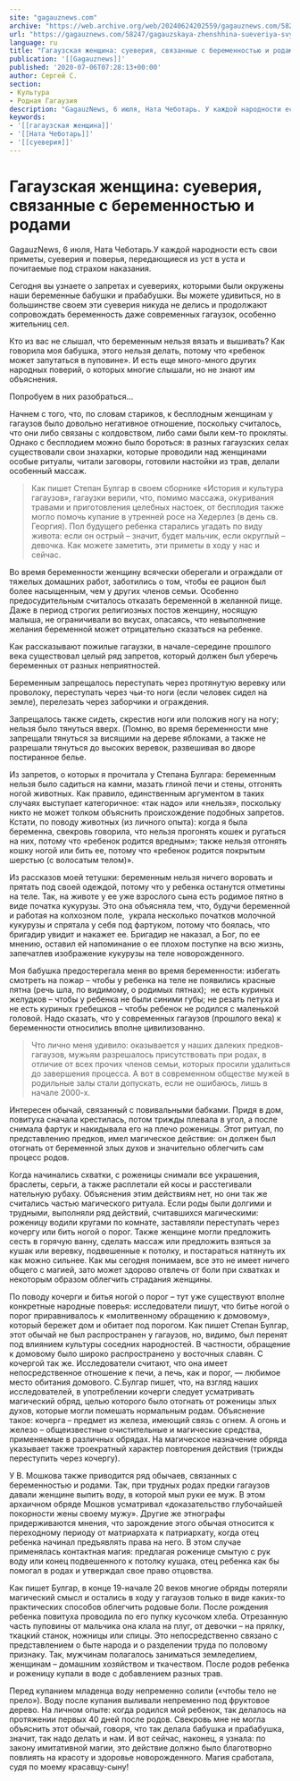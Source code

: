 ```yaml
---
site: "gagauznews.com"
archive: "https://web.archive.org/web/20240624202559/gagauznews.com/58247/gagauzskaya-zhenshhina-sueveriya-svyazannye-s-beremennostyu-i-rodami.html"
url: "https://gagauznews.com/58247/gagauzskaya-zhenshhina-sueveriya-svyazannye-s-beremennostyu-i-rodami.html"
language: ru
title: "Гагаузская женщина: суеверия, связанные с беременностью и родами"
publication: '[[Gagauznews]]'
published: '2020-07-06T07:28:13+00:00'
author: Сергей С.
section:
- Культура
- Родная Гагаузия
description: "GagauzNews, 6 июля, Ната Чеботарь. У каждой народности есть свои приметы, суеверия и поверья, передающиеся из уст в уста и почитаемые под страхом наказания. Сегодня вы узнаете о запретах и суевериях, которыми были окружены наши беременные бабушки и прабабушки. Вы можете удивиться, но в большинстве своем эти суеверия никуда не делись и продолжают сопровождать беременность даже современных гагаузок, особенно жительниц сел. Кто из вас не слышал, что беременным нельзя вязать и вышивать? Как говорила моя бабушка, этого нельзя делать, потому что «ребенок может запутаться в пуповине». И есть еще много-много других народных поверий, о которых многие слышали, но не знают […]"
keywords:
- '[[гагаузская женщина]]'
- '[[Ната Чеботарь]]'
- '[[суеверия]]'
---
```


# Гагаузская женщина: суеверия, связанные с беременностью и родами

GagauzNews, 6 июля, Ната Чеботарь.У каждой народности есть свои приметы, суеверия и поверья, передающиеся из уст в уста и почитаемые под страхом наказания.

Сегодня вы узнаете о запретах и суевериях, которыми были окружены наши беременные бабушки и прабабушки. Вы можете удивиться, но в большинстве своем эти суеверия никуда не делись и продолжают сопровождать беременность даже современных гагаузок, особенно жительниц сел.

Кто из вас не слышал, что беременным нельзя вязать и вышивать? Как говорила моя бабушка, этого нельзя делать, потому что «ребенок может запутаться в пуповине». И есть еще много-много других народных поверий, о которых многие слышали, но не знают им объяснения.

Попробуем в них разобраться…

Начнем с того, что, по словам стариков, к бесплодным женщинам у гагаузов было довольно негативное отношение, поскольку считалось, что они либо связаны с колдовством, либо сами были кем-то прокляты. Однако с бесплодием можно было бороться: в разных гагаузских селах существовали свои знахарки, которые проводили над женщинами особые ритуалы, читали заговоры, готовили настойки из трав, делали особенный массаж.

> Как пишет Степан Булгар в своем сборнике «История и культура гагаузов», гагаузки верили, что, помимо массажа, окуривания травами и приготовления целебных настоек, от бесплодия также могло помочь купание в утренней росе на Хедерлез (в день св. Георгия). Пол будущего ребенка старались угадать по виду живота: если он острый – значит, будет мальчик, если округлый – девочка. Как можете заметить, эти приметы в ходу у нас и сейчас.

Во время беременности женщину всячески оберегали и ограждали от тяжелых домашних работ, заботились о том, чтобы ее рацион был более насыщенным, чем у других членов семьи. Особенно предосудительным считалось отказать беременной в желанной пище. Даже в период строгих религиозных постов женщину, носящую малыша, не ограничивали во вкусах, опасаясь, что невыполнение желания беременной может отрицательно сказаться на ребенке.

Как рассказывают пожилые гагаузки, в начале-середине прошлого века существовал целый ряд запретов, который должен был уберечь беременных от разных неприятностей.

Беременным запрещалось переступать через протянутую веревку или проволоку, переступать через чьи-то ноги (если человек сидел на земле), перелезать через заборчики и ограждения.

Запрещалось также сидеть, скрестив ноги или положив ногу на ногу; нельзя было тянуться вверх. (Помню, во время беременности мне запрещали тянуться за висящими на дереве яблоками, а также не разрешали тянуться до высоких веревок, развешивая во дворе постиранное белье.

Из запретов, о которых я прочитала у Степана Булгара: беременным нельзя было садиться на камни, мазать глиной печи и стены, отгонять ногой животных. Как правило, единственным аргументом в таких случаях выступает категоричное: «так надо» или «нельзя», поскольку никто не может толком объяснить происхождение подобных запретов. Кстати, по поводу животных (из личного опыта): когда я была беременна, свекровь говорила, что нельзя прогонять кошек и ругаться на них, потому что «ребенок родится вредным»; также нельзя отгонять кошку ногой или бить ее, потому что «ребенок родится покрытым шерстью (с волосатым телом)».

Из рассказов моей тетушки: беременным нельзя ничего воровать и прятать под своей одеждой, потому что у ребенка останутся отметины на теле. Так, на животе у ее уже взрослого сына есть родимое пятно в виде початка кукурузы. Это она объясняла тем, что, будучи беременной и работая на колхозном поле,  украла несколько початков молочной кукурузы и спрятала у себя под фартуком, потому что боялась, что бригадир увидит и накажет ее. Бригадир не наказал, а Бог, по ее мнению, оставил ей напоминание о ее плохом поступке на всю жизнь, запечатлев изображение кукурузы на теле новорожденного.

Моя бабушка предостерегала меня во время беременности: избегать смотреть на пожар – чтобы у ребенка на теле не появились красные пятна (речь шла, по видимому, о родимых пятнах);  не есть куриных желудков – чтобы у ребенка не были синими губы; не резать петуха и не есть куриных гребешков – чтобы ребенок не родился с маленькой головой. Надо сказать, что у современных гагаузов (прошлого века) к беременности относились вполне цивилизованно.

> Что лично меня удивило: оказывается у наших далеких предков-гагаузов, мужьям разрешалось присутствовать при родах, в отличие от всех прочих членов семьи, которых просили удалиться до завершения процесса. А вот в современном обществе мужей в родильные залы стали допускать, если не ошибаюсь, лишь в начале 2000-х.

Интересен обычай, связанный с повивальными бабками. Придя в дом, повитуха сначала крестилась, потом трижды плевала в угол, а после снимала фартук и накидывала его на плечо роженицы. Этот ритуал, по представлению предков, имел магическое действие: он должен был отогнать от беременной злых духов и значительно облегчить сам процесс родов.

Когда начинались схватки, с роженицы снимали все украшения, браслеты, серьги, а также расплетали ей косы и расстегивали нательную рубаху. Объяснения этим действиям нет, но они так же считались частью магического ритуала. Если роды были долгими и трудными, выполняли ряд действий, считавшихся магическими: роженицу водили кругами по комнате, заставляли переступать через кочергу или бить ногой о порог. Также женщине могли предложить сесть в горячую ванну, сделать массаж или предложить взяться за кушак или веревку, подвешенные к потолку, и постараться натянуть их как можно сильнее. Как мы сегодня понимаем, все это не имеет ничего общего с магией, зато может здорово отвлечь от боли при схватках и некоторым образом облегчить страдания женщины.

По поводу кочерги и битья ногой о порог – тут уже существуют вполне конкретные народные поверья: исследователи пишут, что битье ногой о порог приравнивалось к «молитвенному обращению к домовому», который бережет дом и обитает под порогом. Как пишет Степан Булгар, этот обычай не был распространен у гагаузов, но, видимо, был перенят под влиянием культуры соседних народностей. В частности, обращение к домовому было широко распространено у восточных славян. С кочергой так же. Исследователи считают, что она имеет непосредственное отношение к печи, а печь, как и порог, — любимое место обитания домового. С.Булгар пишет, что, на взгляд наших исследователей, в употреблении кочерги следует усматривать магический обряд, целью которого было отогнать от роженицы злых духов, которые могли помешать нормальным родам. Объяснение такое: кочерга – предмет из железа, имеющий связь с огнем. А огонь и железо – общеизвестные очистительные и магические средства, применяемые в различных обрядах. На магическое назначение обряда указывает также троекратный характер повторения действия (трижды переступить через кочергу).

У В. Мошкова также приводится ряд обычаев, связанных с беременностью и родами. Так, при трудных родах предки гагаузов давали женщине выпить воду, в которой мыл руки ее муж. В этом архаичном обряде Мошков усматривал «доказательство глубочайшей покорности жены своему мужу». Другие же этнографы придерживаются мнения, что зарождение этого обычая относится к переходному периоду от матриархата к патриархату, когда отец ребенка начинал предъявлять права на него. В этом случае применялась контактная магия: предлагая роженице смытую с рук воду или конец подвешенного к потолку кушака, отец ребенка как бы помогал в родах и утверждал свое право отцовства.

Как пишет Булгар, в конце 19-начале 20 веков многие обряды потеряли магический смысл и остались в ходу у гагаузов только в виде каких-то практических способов облегчить родовые боли. После рождения ребенка повитуха проводила по его пупку кусочком хлеба. Отрезанную часть пуповины от мальчика она клала на плуг, от девочки – на прялку, ткацкий станок, ножницы или спицы. Это непосредственно связано с представлением о быте народа и о разделении труда по половому признаку. Так, мужчинам полагалось заниматься земледелием, женщинам – домашним хозяйством и ткачеством. После родов ребенка и роженицу купали в воде с добавлением разных трав.

Перед купанием младенца воду непременно солили («чтобы тело не прело»). Воду после купания выливали непременно под фруктовое дерево. На личном опыте: когда родился мой ребенок, так делалось на протяжении первых 40 дней после родов. Свекровь мне не могла объяснить этот обычай, говоря, что так делала бабушка и прабабушка, значит, так надо делать и нам. И вот сейчас, наконец, я узнала: по закону имитативной магии, это действие должно было благотворно повлиять на красоту и здоровье новорожденного. Магия сработала, судя по моему красавцу-сыну!